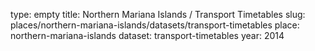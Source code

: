 type: empty
title: Northern Mariana Islands / Transport Timetables
slug: places/northern-mariana-islands/datasets/transport-timetables
place: northern-mariana-islands
dataset: transport-timetables
year: 2014

